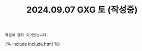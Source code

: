 ﻿---
title: 2024.09.07 GXG 토 (작성중)
categories: [2024, 행사, 코스프레]
comments: false
model: [
    "gxg240907_nmr_778",
    "gxg240907_uizwwa",
    "gxg240907_jopabpa",
    "gxg240907_sawall_cos",
    "gxg240907_siuujeong",
    "gxg240907_eneng_4386",
    "gxg240907_Cchap_Cchap",
    "gxg240907_Who_is_Ch4in",
    # "gxg240907_ye07i",
    "gxg240907_esu6NB5XQKTBffZ",
]
thumbnail: /assets/img/2024/09-07/thumb.jpg
---

`화질이 열화 되어있습니다.`

{% include include.html %}

<!--
# 1_mishuring12 ]] 올리지 않을 예정
# 2_네루 neru_cosss
# 3_니린
# 4_클리어 magical_clear 
# 5_원콩 wonkong1081631 
# 6_윰례 yumle_cos 
# 7_F 
# 8_아진 _ajin0_0 
# 12_우주의 먼지 
# 13_로라 
# 16_니린2 
# 20_뽀끼 bbokii_049 
# 21_시월 shiwolxx 
# 22_메뭄 cos_memumm98 
# 25_도현우 pllhyun 
# 26_KINE_999 
# 27_챠코 chacco_o 
# 28_하나리코 hanaleaco 
# 29_감민 Gammin_00 
# 30_라티 Lati_Cocona 
# 31_청자 cheong_ia
-->